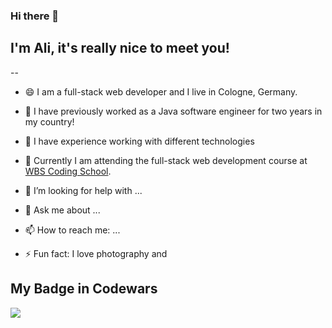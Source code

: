 ### Hi there 👋
## I'm Ali, it's really nice to meet you!
--

- 😄 I am a full-stack web developer and I live in Cologne, Germany.
- 🔭 I have previously worked as a Java software engineer for two years in my country!
- 🌱 I have experience working with different technologies
- 👯 Currently I am attending the full-stack web development course at <a href="https://www.wbscodingschool.com/">WBS Coding School</a>.

- 🤔 I’m looking for help with ...
- 💬 Ask me about ...
- 📫 How to reach me: ...

- ⚡ Fun fact: I love photography and 

## My Badge in Codewars
<a href="https://www.codewars.com/users/ali_1367@live.com/badges/large">
<img src="https://www.codewars.com/users/ali_1367@live.com/badges/large" />
</a>
